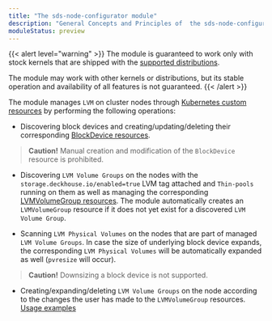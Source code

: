 ```yaml
---
title: "The sds-node-configurator module"
description: "General Concepts and Principles of  the sds-node-configurator module. Deckhouse Kubernetes Platform."
moduleStatus: preview
---
```


{{< alert level="warning" >}}
The module is guaranteed to work only with stock kernels that are shipped with the [supported distributions](/supported_versions.html#linux).

The module may work with other kernels or distributions, but its stable operation and availability of all features is not guaranteed.
{{< /alert >}}

The module manages `LVM` on cluster nodes through [Kubernetes custom resources](./cr.html) by performing the following operations:

  - Discovering block devices and creating/updating/deleting their corresponding [BlockDevice resources](./cr.html#blockdevice).

   > **Caution!** Manual creation and modification of the `BlockDevice` resource is prohibited.

  - Discovering `LVM Volume Groups` on the nodes with the `storage.deckhouse.io/enabled=true` LVM tag attached and `Thin-pools` running on them as well as managing the corresponding [LVMVolumeGroup resources](./cr.html#lvmvolumegroup). The module automatically creates an `LVMVolumeGroup` resource if it does not yet exist for a discovered `LVM Volume Group`.

  - Scanning `LVM Physical Volumes` on the nodes that are part of managed `LVM Volume Groups`. In case the size of underlying block device expands, the corresponding `LVM Physical Volumes` will be automatically expanded as well (`pvresize` will occur).

  > **Caution!** Downsizing a block device is not supported.

  - Creating/expanding/deleting `LVM Volume Groups` on the node according to the changes the user has made to the `LVMVolumeGroup` resources. [Usage examples](./usage.html#lvmvolumegroup-resources)

